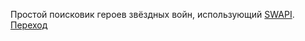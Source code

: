Простой поисковик героев звёздных войн, использующий [SWAPI](https://swapi.dev/). [Переход](https://levdm.github.io/star-wars-hero-search/)
